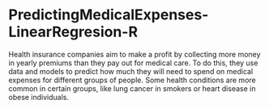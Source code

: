 # PredictingMedicalExpenses-LinearRegresion-R
Health insurance companies aim to make a profit by collecting more money in yearly premiums than they pay out for medical care. To do this, they use data and models to predict how much they will need to spend on medical expenses for different groups of people. Some health conditions are more common in certain groups, like lung cancer in smokers or heart disease in obese individuals.
